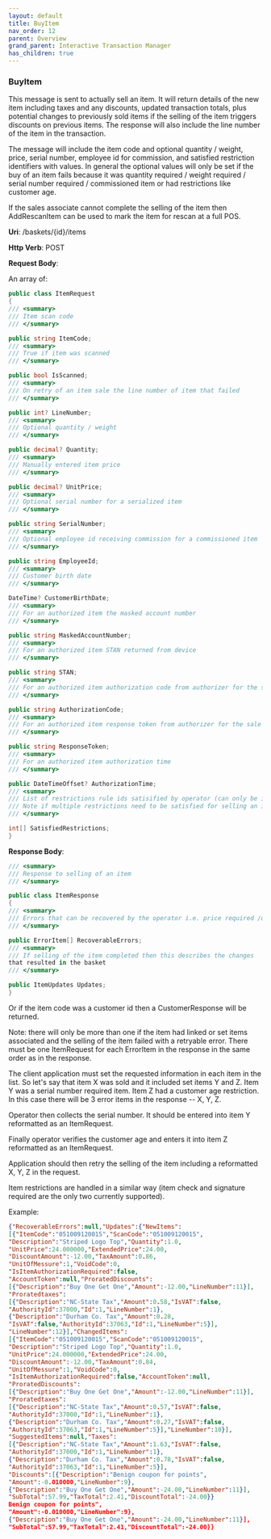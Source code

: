 ```yaml
---
layout: default
title: BuyItem
nav_order: 12
parent: Overview
grand_parent: Interactive Transaction Manager
has_children: true
---
```

### BuyItem

This message is sent to actually sell an item. It will return details of
the new item including taxes and any discounts, updated transaction
totals, plus potential changes to previously sold items if the selling
of the item triggers discounts on previous items. The response will also
include the line number of the item in the transaction.

The message will include the item code and optional quantity / weight,
price, serial number, employee id for commission, and satisfied
restriction identifiers with values. In general the optional values will
only be set if the buy of an item fails because it was quantity required
/ weight required / serial number required / commissioned item or had
restrictions like customer age.

If the sales associate cannot complete the selling of the item then
AddRescanItem can be used to mark the item for rescan at a full POS.

**Uri**: /baskets/{id}/items

**Http Verb**: POST

**Request Body**:

An array of:
```csharp
public class ItemRequest
{
/// <summary>
/// Item scan code
/// </summary>

public string ItemCode;
/// <summary>
/// True if item was scanned
/// </summary>

public bool IsScanned;
/// <summary>
/// On retry of an item sale the line number of item that failed
/// </summary>

public int? LineNumber;
/// <summary>
/// Optional quantity / weight
/// </summary>

public decimal? Quantity;
/// <summary>
/// Manually entered item price
/// </summary>

public decimal? UnitPrice;
/// <summary>
/// Optional serial number for a serialized item
/// </summary>

public string SerialNumber;
/// <summary>
/// Optional employee id receiving commission for a commissioned item
/// </summary>

public string EmployeeId;
/// <summary>
/// Customer birth date
/// </summary>

DateTime? CustomerBirthDate;
/// <summary>
/// For an authorized item the masked account number
/// </summary>

public string MaskedAccountNumber;
/// <summary>
/// For an authorized item STAN returned from device
/// </summary>

public string STAN;
/// <summary>
/// For an authorized item authorization code from authorizer for the sale
/// </summary>

public string AuthorizationCode;
/// <summary>
/// For an authorized item response token from authorizer for the sale
/// </summary>

public string ResponseToken;
/// <summary>
/// For an authorized item authorization time
/// </summary>

public DateTimeOffset? AuthorizationTime;
/// <summary>
/// List of restrictions rule ids satisified by operator (can only be item check and signature required currently)
/// Note if multiple restrictions need to be satisfied for selling an item then all must be included
/// </summary>

int[] SatisfiedRestrictions;
}
```

**Response Body**:
```csharp
/// <summary>
/// Response to selling of an item
/// </summary>

public class ItemResponse
{
/// <summary>
/// Errors that can be recovered by the operator i.e. price required /quantity required etc.
/// </summary>

public ErrorItem[] RecoverableErrors;
/// <summary>
/// If selling of the item completed then this describes the changes
that resulted in the basket
/// </summary>

public ItemUpdates Updates;
}
```
Or if the item code was a customer id then a CustomerResponse will be
returned.

Note: there will only be more than one if the item had linked or set
items associated and the selling of the item failed with a retryable
error. There must be one ItemRequest for each ErrorItem in the response
in the same order as in the response.

The client application must set the requested information in each item
in the list. So let's say that item X was sold and it included set items
Y and Z. Item Y was a serial number required item. Item Z had a customer
age restriction. In this case there will be 3 error items in the
response -- X, Y, Z.

Operator then collects the serial number. It should be entered into item
Y reformatted as an ItemRequest.

Finally operator verifies the customer age and enters it into item Z
reformatted as an ItemRequest.

Application should then retry the selling of the item including a
reformatted X, Y, Z in the request.

Item restrictions are handled in a similar way (item check and signature
required are the only two currently supported).

Example:
```json
{"RecoverableErrors":null,"Updates":{"NewItems":
[{"ItemCode":"051009120015","ScanCode":"051009120015",
"Description":"Striped Logo Top","Quantity":1.0,
"UnitPrice":24.000000,"ExtendedPrice":24.00,
"DiscountAmount":-12.00,"TaxAmount":0.86,
"UnitOfMessure":1,"VoidCode":0,
"IsItemAuthorizationRequired":false,
"AccountToken":null,"ProratedDiscounts":
[{"Description":"Buy One Get One","Amount":-12.00,"LineNumber":11}],
"Proratedtaxes":
[{"Description":"NC-State Tax","Amount":0.58,"IsVAT":false,
"AuthorityId":37000,"Id":1,"LineNumber":1},
{"Description":"Durham Co. Tax","Amount":0.28,
"IsVAT":false,"AuthorityId":37063,"Id":1,"LineNumber":5}],
"LineNumber":12}],"ChangedItems":
[{"ItemCode":"051009120015","ScanCode":"051009120015",
"Description":"Striped Logo Top","Quantity":1.0,
"UnitPrice":24.000000,"ExtendedPrice":24.00,
"DiscountAmount":-12.00,"TaxAmount":0.84,
"UnitOfMessure":1,"VoidCode":0,
"IsItemAuthorizationRequired":false,"AccountToken":null,
"ProratedDiscounts":
[{"Description":"Buy One Get One","Amount":-12.00,"LineNumber":11}],
"Proratedtaxes":
[{"Description":"NC-State Tax","Amount":0.57,"IsVAT":false,
"AuthorityId":37000,"Id":1,"LineNumber":1},
{"Description":"Durham Co. Tax","Amount":0.27,"IsVAT":false,
"AuthorityId":37063,"Id":1,"LineNumber":5}],"LineNumber":10}],
"SuggestedItems":null,"Taxes":
[{"Description":"NC-State Tax","Amount":1.63,"IsVAT":false,
"AuthorityId":37000,"Id":1,"LineNumber":1},
{"Description":"Durham Co. Tax","Amount":0.78,"IsVAT":false,
"AuthorityId":37063,"Id":1,"LineNumber":5}],
"Discounts":[{"Description":"Benign coupon for points",
"Amount":-0.010000,"LineNumber":9},
{"Description":"Buy One Get One","Amount":-24.00,"LineNumber":11}],
"SubTotal":57.99,"TaxTotal":2.41,"DiscountTotal":-24.00}}
Benign coupon for points",
"Amount":-0.010000,"LineNumber":9},
{"Description":"Buy One Get One","Amount":-24.00,"LineNumber":11}],
"SubTotal":57.99,"TaxTotal":2.41,"DiscountTotal":-24.00}}
```